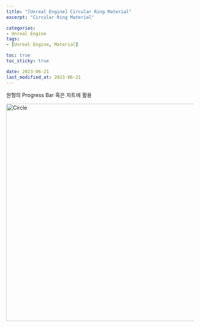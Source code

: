 ```yaml
---
title: "[Unreal Engine] Circular Ring Material"
excerpt: "Circular Ring Material"

categories:
- Unreal Engine
tags:
- [Unreal Engine, Material]

toc: true
toc_sticky: true

date: 2023-06-21
last_modified_at: 2023-06-21
---
```

원형의 Progress Bar 혹은 차트에 활용

<img width="584" alt="Circle" src="https://github.com/RightDay/rightday.github.io/assets/57252713/4cea4edd-d8c6-486f-8261-2ed4b85ef8fa">

